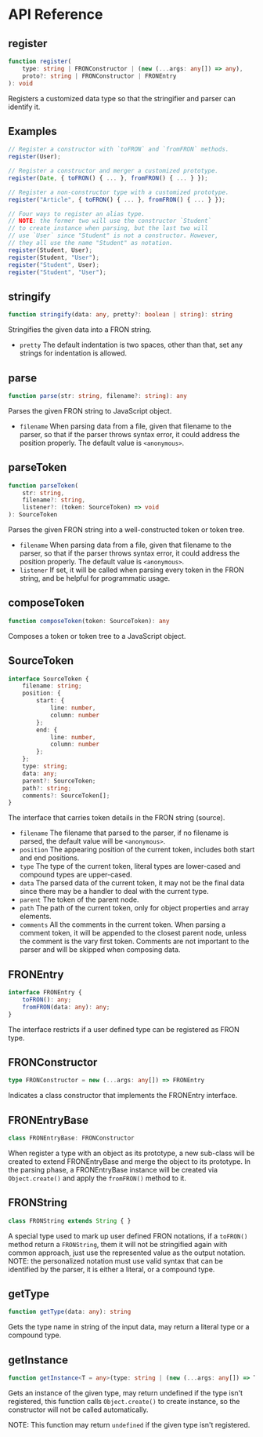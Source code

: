# API Reference

## register

```typescript
function register(
    type: string | FRONConstructor | (new (...args: any[]) => any),
    proto?: string | FRONConstructor | FRONEntry
): void
```

Registers a customized data type so that the stringifier and parser can identify
it.

## Examples

```typescript
// Register a constructor with `toFRON` and `fromFRON` methods.
register(User);

// Register a constructor and merger a customized prototype.
register(Date, { toFRON() { ... }, fromFRON() { ... } });

// Register a non-constructor type with a customized prototype.
register("Article", { toFRON() { ... }, fromFRON() { ... } });

// Four ways to register an alias type.
// NOTE: the former two will use the constructor `Student`
// to create instance when parsing, but the last two will
// use `User` since "Student" is not a constructor. However,
// they all use the name "Student" as notation.
register(Student, User);
register(Student, "User");
register("Student", User);
register("Student", "User");
```

## stringify

```typescript
function stringify(data: any, pretty?: boolean | string): string
```

Stringifies the given data into a FRON string.

- `pretty` The default indentation is two spaces, other than that, set any 
    strings for indentation is allowed.

## parse

```typescript
function parse(str: string, filename?: string): any
```

Parses the given FRON string to JavaScript object.

- `filename` When parsing data from a file, given that filename to the parser, 
    so that if the parser throws syntax error, it could address the position 
    properly. The default value is `<anonymous>`.

## parseToken

```typescript
function parseToken(
    str: string,
    filename?: string,
    listener?: (token: SourceToken) => void
): SourceToken
```

Parses the given FRON string into a well-constructed token or token tree.

- `filename` When parsing data from a file, given that filename to the parser, 
    so that if the parser throws syntax error, it could address the position 
    properly. The default value is `<anonymous>`.
- `listener` If set, it will be called when parsing every token in the FRON 
    string, and be helpful for programmatic usage.

## composeToken

```typescript
function composeToken(token: SourceToken): any
```

Composes a token or token tree to a JavaScript object.

## SourceToken

```typescript
interface SourceToken {
    filename: string;
    position: {
        start: {
            line: number,
            column: number
        };
        end: {
            line: number,
            column: number
        };
    };
    type: string;
    data: any;
    parent?: SourceToken;
    path?: string;
    comments?: SourceToken[];
}
```

The interface that carries token details in the FRON string (source).

- `filename` The filename that parsed to the parser, if no filename is parsed, 
    the default value will be `<anonymous>`.
- `position` The appearing position of the current token, includes both start 
    and end positions.
- `type` The type of the current token, literal types are lower-cased and 
    compound types are upper-cased.
- `data` The parsed data of the current token, it may not be the final data 
    since there may be a handler to deal with the current type.
- `parent` The token of the parent node.
- `path` The path of the current token, only for object properties and array 
    elements.
- `comments` All the comments in the current token. When parsing a comment token,
    it will be appended to the closest parent node, unless the comment is the 
    vary first token. Comments are not important to the parser and will be 
    skipped when composing data.

## FRONEntry

```typescript
interface FRONEntry {
    toFRON(): any;
    fromFRON(data: any): any;
}
```

The interface restricts if a user defined type can be registered as FRON type.

## FRONConstructor

```typescript
type FRONConstructor = new (...args: any[]) => FRONEntry
```

Indicates a class constructor that implements the FRONEntry interface.

## FRONEntryBase

```typescript
class FRONEntryBase: FRONConstructor
```

When register a type with an object as its prototype, a new sub-class will be 
created to extend FRONEntryBase and merge the object to its prototype. In the 
parsing phase, a FRONEntryBase instance will be created via `Object.create()` 
and apply the `fromFRON()` method to it.

## FRONString

```typescript
class FRONString extends String { }
```

A special type used to mark up user defined FRON notations, if a `toFRON()`
method return a `FRONString`, them it will not be stringified again with common 
approach, just use the represented value as the output notation. 
NOTE: the personalized notation must use valid syntax that can be identified by 
the parser, it is either a literal, or a compound type.

## getType

```typescript
function getType(data: any): string
```

Gets the type name in string of the input data, may return a literal type 
or a compound type.

## getInstance

```typescript
function getInstance<T = any>(type: string | (new (...args: any[]) => T)): T
```

Gets an instance of the given type, may return undefined if the type isn't 
registered, this function calls `Object.create()` to create instance, so the
constructor will not be called automatically.

NOTE: This function may return `undefined` if the given type isn't registered.